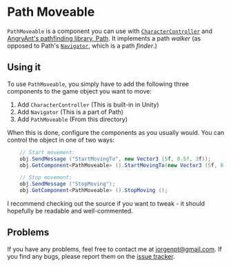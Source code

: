 # Path Moveable

`PathMoveable` is a component you can use with
[`CharacterController`][charactercontroller] and [AngryAnt's pathfinding
library, Path][path]. It implements a path *walker* (as opposed to Path's
[`Navigator`][path-navigator], which is a path *finder*.)

## Using it

To use `PathMoveable`, you simply have to add the following three components to
the game object you want to move:

 1. Add `CharacterController` (This is built-in in Unity)
 1. Add `Navigator` (This is a part of Path)
 1. Add `PathMoveable` (From this directory)

When this is done, configure the components as you usually would. You can control the object in one of two ways:

```cs
    // Start movement:
    obj.SendMessage ("StartMovingTo", new Vector3 (5f, 0.5f, 3f));
    obj.GetComponent<PathMoveable> ().StartMovingTo(new Vector3 (5f, 0.5f, 3f));

    // Stop movement:
    obj.SendMessage ("StopMoving");
    obj.GetComponent<PathMoveable> ().StopMoving ();
```

I recommend checking out the source if you want to tweak - it should hopefully
be readable and well-commented.

## Problems

If you have any problems, feel free to contact me at jorgenpt@gmail.com. If you
find any bugs, please report them on the [issue tracker][issues].

[charactercontroller]: http://unity3d.com/support/documentation/ScriptReference/CharacterController.html
[path-navigator]: http://eej.dk/angryant/path/documentation/navigator/
[path]: http://eej.dk/angryant/path/downloads/
[issues]: https://github.com/jorgenpt/unity-utilities/issues
